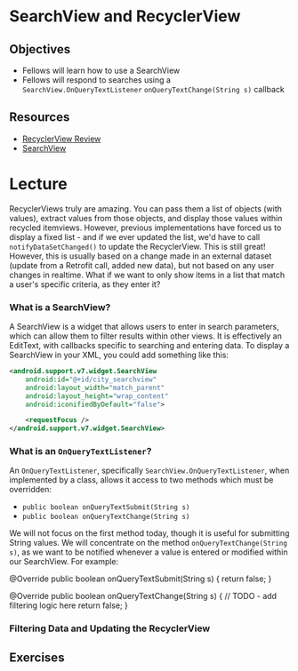 # SearchView and RecyclerView

## Objectives
* Fellows will learn how to use a SearchView
* Fellows will respond to searches using a `SearchView.OnQueryTextListener` `onQueryTextChange(String s)` callback

## Resources
* [RecyclerView Review](https://github.com/joinpursuit/Pursuit-Core-Android/blob/master/cohort_5.4/unit_02/02_20_recyclerview_review.md)
* [SearchView](https://developer.android.com/reference/android/widget/SearchView)

# Lecture

RecyclerViews truly are amazing. You can pass them a list of objects (with values), extract values from those objects, and display those values within recycled itemviews. However, previous implementations have forced us to display a fixed list - and if we ever updated the list, we'd have to call `notifyDataSetChanged()` to update the RecyclerView. This is still great! However, this is usually based on a change made in an external dataset (update from a Retrofit call, added new data), but not based on any user changes in realtime. What if we want to only show items in a list that match a user's specific criteria, as they enter it?

### What is a SearchView?

A SearchView is a widget that allows users to enter in search parameters, which can allow them to filter results within other views. It is effectively an EditText, with callbacks specific to searching and entering data. To display a SearchView in your XML, you could add something like this:

``` xml
<android.support.v7.widget.SearchView
    android:id="@+id/city_searchview"
    android:layout_width="match_parent"
    android:layout_height="wrap_content"
    android:iconifiedByDefault="false">

    <requestFocus />
</android.support.v7.widget.SearchView>
```

### What is an `OnQueryTextListener`?

An `OnQueryTextListener`, specifically `SearchView.OnQueryTextListener`, when implemented by a class, allows it access to two methods which must be overridden:

* `public boolean onQueryTextSubmit(String s)`
* `public boolean onQueryTextChange(String s)`

We will not focus on the first method today, though it is useful for submitting String values. We will concentrate on the method `onQueryTextChange(String s)`, as we want to be notified whenever a value is entered or modified within our SearchView. For example:

@Override
    public boolean onQueryTextSubmit(String s) {
        return false;
    }

@Override
    public boolean onQueryTextChange(String s) {
        // TODO - add filtering logic here
        return false;
}

### Filtering Data and Updating the RecyclerView

## Exercises
